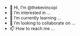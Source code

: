 - 👋 Hi, I’m @thekevincopi
- 👀 I’m interested in ...
- 🌱 I’m currently learning ...
- 💞️ I’m looking to collaborate on ...
- 📫 How to reach me ...

<!---
thekevincopi/thekevincopi is a ✨ special ✨ repository because its `README.md` (this file) appears on your GitHub profile.
You can click the Preview link to take a look at your changes.
--->
